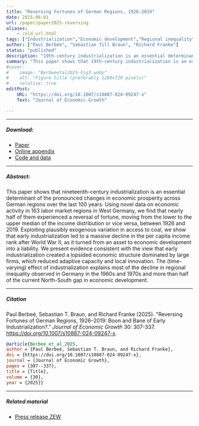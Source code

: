 ```yaml
---
title: "Reversing Fortunes of German Regions, 1926-2019"
date: 2025-06-01
url: /paper/paper2025-reversing
aliases: 
    - /old_url.html
tags: ["Industrialization","Economic development","Regional inequality"]
author: ["Paul Berbée", "Sebastian Till Braun", "Richard Franke"]
status: "published"
description: "19th-century industrialization is an essential determinant of the pronounced changes in economic prosperity across German regions over the last 100 years." 
summary: "This paper shows that 19th-century industrialization is an essential determinant of the pronounced changes in economic prosperity across German regions over the last 100 years."
#cover:
#    image: "Berbeeetal2025-Fig3.webp"
#    alt: "Figure title (preferably 1280x720 pixels)"
#    relative: true
editPost:
    URL: "https://doi.org/10.1007/s10887-024-09247-x"
    Text: "Journal of Economic Growth"

---
```


---

##### Download:

- [Paper](Berbeeetal2025-PublishedPaper.pdf)
- [Online appendix](Berbeeetal2025-Appendix.pdf)
- [Code and data](https://doi.org/10.7910/DVN/VEREHV)

---

##### Abstract:

This paper shows that nineteenth-century industrialization is an essential determinant of the pronounced changes in economic prosperity across German regions over the last 100 years. Using novel data on economic activity in 163 labor market regions in West Germany, we find that nearly half of them experienced a reversal of fortune, moving from the lower to the upper median of the income distribution or vice versa, between 1926 and 2019. Exploiting plausibly exogenous variation in access to coal, we show that early industrialization led to a massive decline in the per capita income rank after World War II, as it turned from an asset to economic development into a liability. We present evidence consistent with the view that early industrialization created a lopsided economic structure dominated by large firms, which reduced adaptive capacity and local innovation. The (time-varying) effect of industrialization explains most of the decline in regional inequality observed in Germany in the 1960s and 1970s and more than half of the current North-South gap in economic development.

---

##### Citation

Paul Berbeé, Sebastian T. Braun, and Richard Franke (2025). "Reversing Fortunes of German Regions, 1926–2019: Boon and Bane of Early Industrialization?." *Journal of Economic Growth* 30: 307-337. https://doi.org/10.1007/s10887-024-09247-x.

```BibTeX
@article{Berbee_et_al_2025,
author = {Paul Berbeé, Sebastian T. Braun, and Richard Franke},
doi = {https://doi.org/10.1007/s10887-024-09247-x},
journal = {Journal of Economic Growth},
pages = {307--337},
title = {Title},
volume = {30},
year = {2025}}
```

---

##### Related material

+ [Press release ZEW](https://www.zew.de/en/press/latest-press-releases/early-industrialisation-hampered-economic-development-in-the-long-term)